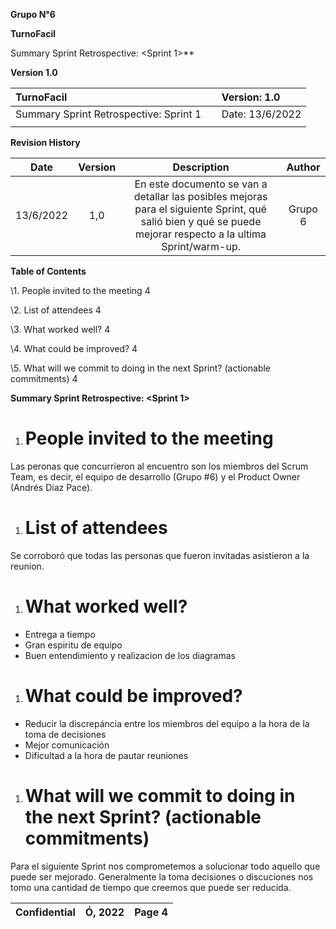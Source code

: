 ﻿

**Grupo N°6**


**TurnoFacil**

Summary Sprint Retrospective: <Sprint 1>**

**Version 1.0**





|TurnoFacil|`  `Version:           1.0|
| :- | :- |
|Summary Sprint Retrospective: Sprint 1|`  `Date:  13/6/2022|
|<document identifier>|

**Revision History**

|**Date**|**Version**|**Description**|**Author**|
| :-: | :-: | :-: | :-: |
|13/6/2022|1,0|En este documento se van a detallar las posibles mejoras para el siguiente Sprint, qué salió bien y qué se puede mejorar respecto a la ultima Sprint/warm-up.|Grupo 6|

**Table of Contents**

\1.	People invited to the meeting	4

\2.	List of attendees	4

\3.	What worked well?	4

\4.	What could be improved?	4

\5.	What will we commit to doing in the next Sprint? (actionable commitments)	4

**Summary Sprint Retrospective: <Sprint 1>** 

1. # **People invited to the meeting**

Las peronas que concurrieron al encuentro son los miembros del Scrum Team, es decir, el equipo de desarrollo (Grupo #6) y el Product Owner (Andrés Diaz Pace).

1. # **List of attendees**

Se corroboró que todas las personas que fueron invitadas asistieron a la reunion.

1. # **What worked well?**

- Entrega a tiempo
- Gran espiritu de equipo
- Buen entendimiento y realizacion de los diagramas

1. # **What could be improved?**

- Reducir la discrepáncia entre los miembros del equipo a la hora de la toma de decisiones
- Mejor comunicación
- Dificultad a la hora de pautar reuniones

1. # **What will we commit to doing in the next Sprint? (actionable commitments)**

Para el siguiente Sprint nos comprometemos a solucionar todo aquello que puede ser mejorado. Generalmente la toma decisiones o discuciones nos tomo una cantidad de tiempo que creemos que puede ser reducida.



|Confidential|Ó<Company Name>, 2022|Page 4|
| :- | :-: | -: |


